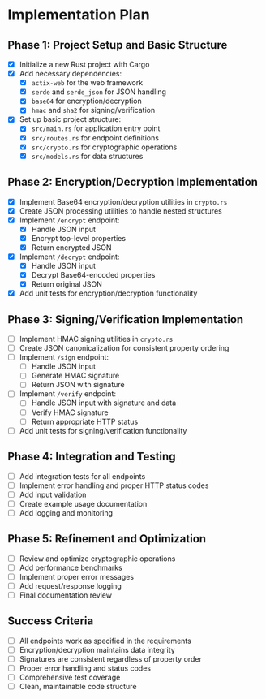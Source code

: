 # Implementation Plan

## Phase 1: Project Setup and Basic Structure
- [x] Initialize a new Rust project with Cargo
- [x] Add necessary dependencies:
  - [x] `actix-web` for the web framework
  - [x] `serde` and `serde_json` for JSON handling
  - [x] `base64` for encryption/decryption
  - [x] `hmac` and `sha2` for signing/verification
- [x] Set up basic project structure:
  - [x] `src/main.rs` for application entry point
  - [x] `src/routes.rs` for endpoint definitions
  - [x] `src/crypto.rs` for cryptographic operations
  - [x] `src/models.rs` for data structures

## Phase 2: Encryption/Decryption Implementation
- [x] Implement Base64 encryption/decryption utilities in `crypto.rs`
- [x] Create JSON processing utilities to handle nested structures
- [x] Implement `/encrypt` endpoint:
  - [x] Handle JSON input
  - [x] Encrypt top-level properties
  - [x] Return encrypted JSON
- [x] Implement `/decrypt` endpoint:
  - [x] Handle JSON input
  - [x] Decrypt Base64-encoded properties
  - [x] Return original JSON
- [x] Add unit tests for encryption/decryption functionality

## Phase 3: Signing/Verification Implementation
- [ ] Implement HMAC signing utilities in `crypto.rs`
- [ ] Create JSON canonicalization for consistent property ordering
- [ ] Implement `/sign` endpoint:
  - [ ] Handle JSON input
  - [ ] Generate HMAC signature
  - [ ] Return JSON with signature
- [ ] Implement `/verify` endpoint:
  - [ ] Handle JSON input with signature and data
  - [ ] Verify HMAC signature
  - [ ] Return appropriate HTTP status
- [ ] Add unit tests for signing/verification functionality

## Phase 4: Integration and Testing
- [ ] Add integration tests for all endpoints
- [ ] Implement error handling and proper HTTP status codes
- [ ] Add input validation
- [ ] Create example usage documentation
- [ ] Add logging and monitoring

## Phase 5: Refinement and Optimization
- [ ] Review and optimize cryptographic operations
- [ ] Add performance benchmarks
- [ ] Implement proper error messages
- [ ] Add request/response logging
- [ ] Final documentation review

## Success Criteria
- [ ] All endpoints work as specified in the requirements
- [ ] Encryption/decryption maintains data integrity
- [ ] Signatures are consistent regardless of property order
- [ ] Proper error handling and status codes
- [ ] Comprehensive test coverage
- [ ] Clean, maintainable code structure
